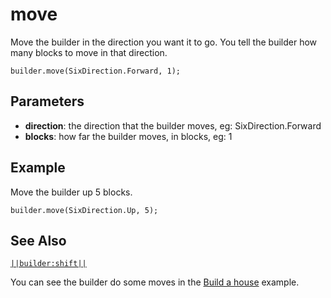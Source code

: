 # move

Move the builder in the direction you want it to go. You tell the builder how many blocks to move in that direction.

```sig
builder.move(SixDirection.Forward, 1);
```

## Parameters

* **direction**: the direction that the builder moves, eg: SixDirection.Forward
* **blocks**: how far the builder moves, in blocks, eg: 1

## Example

Move the builder up 5 blocks.

```blocks
builder.move(SixDirection.Up, 5);
```

## See Also

[`||builder:shift||`](/reference/builder/shift)

You can see the builder do some moves in the [Build a house](/examples/house-builder) example.